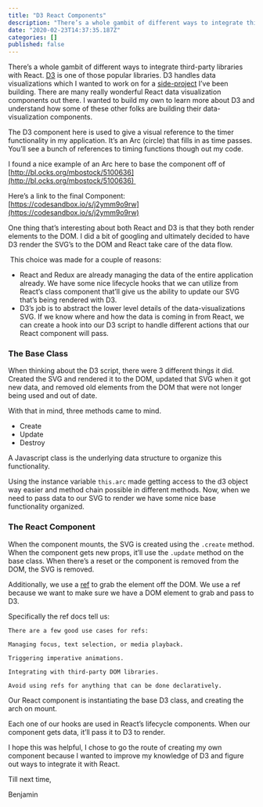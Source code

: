 ```yaml
---
title: "D3 React Components"
description: "There’s a whole gambit of different ways to integrate third-party libraries with React. D3 is one of those popular libraries. D3 handles…"
date: "2020-02-23T14:37:35.187Z"
categories: []
published: false
---
```


There’s a whole gambit of different ways to integrate third-party libraries with React. [D3](https://d3js.org/) is one of those popular libraries. D3 handles data visualizations which I wanted to work on for a [side-project](https://github.com/benschac/goal_buddy) I’ve been building. There are many really wonderful React data visualization components out there. I wanted to build my own to learn more about D3 and understand how some of these other folks are building their data-visualization components.

The D3 component here is used to give a visual reference to the timer functionality in my application. It’s an Arc (circle) that fills in as time passes. You’ll see a bunch of references to timing functions though out my code.

I found a nice example of an Arc here to base the component off of [http://bl.ocks.org/mbostock/5100636](http://bl.ocks.org/mbostock/5100636) 

Here’s a link to the final Component: [https://codesandbox.io/s/j2ymm9o9rw](https://codesandbox.io/s/j2ymm9o9rw)

  

One thing that’s interesting about both React and D3 is that they both render elements to the DOM. I did a bit of googling and ultimately decided to have D3 render the SVG’s to the DOM and React take care of the data flow.

 This choice was made for a couple of reasons:

-   React and Redux are already managing the data of the entire application already. We have some nice lifecycle hooks that we can utilize from React’s class component that’ll give us the ability to update our SVG that’s being rendered with D3.
-   D3’s job is to abstract the lower level details of the data-visualizations SVG. If we know where and how the data is coming in from React, we can create a hook into our D3 script to handle different actions that our React component will pass.

### The Base Class

When thinking about the D3 script, there were 3 different things it did. Created the SVG and rendered it to the DOM, updated that SVG when it got new data, and removed old elements from the DOM that were not longer being used and out of date.

With that in mind, three methods came to mind.

-   Create
-   Update
-   Destroy

A Javascript class is the underlying data structure to organize this functionality.

Using the instance variable `this.arc` made getting access to the d3 object way easier and method chain possible in different methods. Now, when we need to pass data to our SVG to render we have some nice base functionality organized.

### The React Component

When the component mounts, the SVG is created using the `.create` method. When the component gets new props, it’ll use the `.update` method on the base class. When there’s a reset or the component is removed from the DOM, the SVG is removed.

Additionally, we use a [ref](https://reactjs.org/docs/refs-and-the-dom.html) to grab the element off the DOM. We use a ref because we want to make sure we have a DOM element to grab and pass to D3.

Specifically the ref docs tell us:

```
There are a few good use cases for refs:

Managing focus, text selection, or media playback.

Triggering imperative animations.

Integrating with third-party DOM libraries.

Avoid using refs for anything that can be done declaratively.
```

Our React component is instantiating the base D3 class, and creating the arch on mount. 

  

Each one of our hooks are used in React’s lifecycle components. When our component gets data, it’ll pass it to D3 to render.

I hope this was helpful, I chose to go the route of creating my own component because I wanted to improve my knowledge of D3 and figure out ways to integrate it with React.

Till next time,

Benjamin
